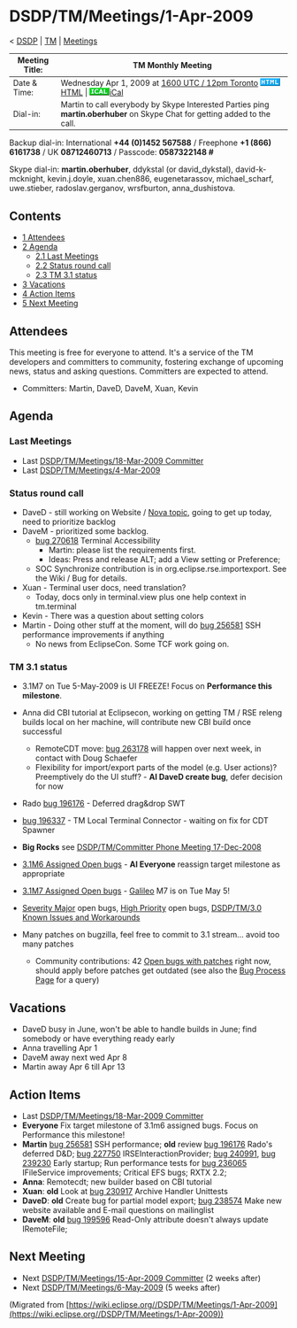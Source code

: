 

DSDP/TM/Meetings/1-Apr-2009
===========================

< [DSDP](./DSDP "DSDP")‎ | [TM](./TM "DSDP/TM")‎ | [Meetings](./Meetings "DSDP/TM/Meetings")

| Meeting Title: | **TM Monthly Meeting** |
| --- | --- |
| Date & Time: | Wednesday Apr 1, 2009 at [1600 UTC / 12pm Toronto](http://www.timeanddate.com/worldclock/fixedtime.html?month=4&day=1&year=2009&hour=16&min=00&sec=0&p1=0)   ![Html.gif](./images/Html.gif)[HTML](http://www.google.com/calendar/embed?src=vn70im36r00qeusu8nme50cils@group.calendar.google.com&ctz=Canada/Toronto) \| ![Ical.gif](./images/Ical.gif)[iCal](http://www.google.com/calendar/ical/vn70im36r00qeusu8nme50cils@group.calendar.google.com/public/basic.ics) |
| Dial-in: | Martin to call everybody by Skype   Interested Parties ping **martin.oberhuber** on Skype Chat for getting added to the call. |

Backup dial-in: International **+44 (0)1452 567588** / Freephone **+1 (866) 6161738** / UK **08712460713** / Passcode: **0587322148 #**

Skype dial-in: **martin.oberhuber**, ddykstal (or david\_dykstal), david-k-mcknight, kevin.j.doyle, xuan.chen886, eugenetarassov, michael\_scharf, uwe.stieber, radoslav.gerganov, wrsfburton, anna_dushistova.  

Contents
--------

*   [1 Attendees](#Attendees)
*   [2 Agenda](#Agenda)
    *   [2.1 Last Meetings](#Last-Meetings)
    *   [2.2 Status round call](#Status-round-call)
    *   [2.3 TM 3.1 status](#TM-3.1-status)
*   [3 Vacations](#Vacations)
*   [4 Action Items](#Action-Items)
*   [5 Next Meeting](#Next-Meeting)

Attendees
---------

This meeting is free for everyone to attend. It's a service of the TM developers and committers to community, fostering exchange of upcoming news, status and asking questions. Committers are expected to attend.

*   Committers: Martin, DaveD, DaveM, Xuan, Kevin

  

Agenda
------

### Last Meetings

*   Last [DSDP/TM/Meetings/18-Mar-2009 Committer](./Meetings/18-Mar-2009_Committer "DSDP/TM/Meetings/18-Mar-2009 Committer")
*   Last [DSDP/TM/Meetings/4-Mar-2009](./Meetings/4-Mar-2009 "DSDP/TM/Meetings/4-Mar-2009")

### Status round call

*   DaveD - still working on Website / [Nova topic](http://dev.eclipse.org/mhonarc/lists/eclipse.org-committers/msg00725.html), going to get up today, need to prioritize backlog
*   DaveM - prioritized some backlog.
    *   [bug 270618](https://bugs.eclipse.org/bugs/show_bug.cgi?id=270618) Terminal Accessibility
        *   Martin: please list the requirements first.
        *   Ideas: Press and release ALT; add a View setting or Preference;
    *   SOC Synchronize contribution is in org.eclipse.rse.importexport. See the Wiki / Bug for details.
*   Xuan - Terminal user docs, need translation?
    *   Today, docs only in terminal.view plus one help context in tm.terminal
*   Kevin - There was a question about setting colors
*   Martin - Doing other stuff at the moment, will do [bug 256581](https://bugs.eclipse.org/bugs/show_bug.cgi?id=256581) SSH performance improvements if anything
    *   No news from EclipseCon. Some TCF work going on.

### TM 3.1 status

*   3.1M7 on Tue 5-May-2009 is UI FREEZE! Focus on **Performance this milestone**.
*   Anna did CBI tutorial at Eclipsecon, working on getting TM / RSE releng builds local on her machine, will contribute new CBI build once successful
    *   RemoteCDT move: [bug 263178](https://bugs.eclipse.org/bugs/show_bug.cgi?id=263178) will happen over next week, in contact with Doug Schaefer
    *   Flexibility for import/export parts of the model (e.g. User actions)? Preemptively do the UI stuff? - **AI DaveD create bug**, defer decision for now
*   Rado [bug 196176](https://bugs.eclipse.org/bugs/show_bug.cgi?id=196176) \- Deferred drag&drop SWT
*   [bug 196337](https://bugs.eclipse.org/bugs/show_bug.cgi?id=196337) \- TM Local Terminal Connector - waiting on fix for CDT Spawner

*   **Big Rocks** see [DSDP/TM/Committer Phone Meeting 17-Dec-2008](./Committer_Phone_Meeting_17-Dec-2008 "DSDP/TM/Committer Phone Meeting 17-Dec-2008")
*   [3.1M6 Assigned Open bugs](https://bugs.eclipse.org/bugs/buglist.cgi?query_format=advanced&product=Target+Management&target_milestone=3.0&target_milestone=3.0.1&target_milestone=3.0.2&target_milestone=3.1+M2&target_milestone=3.1+M3&target_milestone=3.1+M4&target_milestone=3.1+M5&target_milestone=3.1+M6&bug_status=UNCONFIRMED&bug_status=NEW&bug_status=ASSIGNED&bug_status=REOPENED&cmdtype=doit) \- **AI Everyone** reassign target milestone as appropriate
*   [3.1M7 Assigned Open bugs](https://bugs.eclipse.org/bugs/buglist.cgi?query_format=advanced&product=Target+Management&target_milestone=3.1+M7&bug_status=UNCONFIRMED&bug_status=NEW&bug_status=ASSIGNED&bug_status=REOPENED&cmdtype=doit) \- [Galileo](./Galileo "Galileo") M7 is on Tue May 5!
*   [Severity Major](https://bugs.eclipse.org/bugs/buglist.cgi?query_format=advanced&classification=DSDP&product=Target+Management&bug_status=UNCONFIRMED&bug_status=NEW&bug_status=ASSIGNED&bug_status=REOPENED&bug_severity=blocker&bug_severity=critical&bug_severity=major&cmdtype=doit) open bugs, [High Priority](https://bugs.eclipse.org/bugs/buglist.cgi?query_format=advanced&classification=DSDP&product=Target+Management&bug_status=UNCONFIRMED&bug_status=NEW&bug_status=ASSIGNED&bug_status=REOPENED&cmdtype=doit&field0-0-0=priority&type0-0-0=regexp&value0-0-0=P%5B12%5D&field0-0-1=bug_severity&type0-0-1=regexp&value0-0-1=blocker%7Ccritical%7Cmajor) open bugs, [DSDP/TM/3.0 Known Issues and Workarounds](./3.0_Known_Issues_and_Workarounds "DSDP/TM/3.0 Known Issues and Workarounds")
*   Many patches on bugzilla, feel free to commit to 3.1 stream... avoid too many patches
    *   Community contributions: 42 [Open bugs with patches](https://bugs.eclipse.org/bugs/buglist.cgi?query_format=advanced&classification=DSDP&product=Target+Management&bug_status=UNCONFIRMED&bug_status=NEW&bug_status=ASSIGNED&bug_status=REOPENED&cmdtype=doit&field0-0-0=attachments.ispatch&type0-0-0=equals&value0-0-0=1) right now, should apply before patches get outdated (see also the [Bug Process Page](https://www.eclipse.org/dsdp/tm/development/bug_process.php) for a query)

Vacations
---------

*   DaveD busy in June, won't be able to handle builds in June; find somebody or have everything ready early
*   Anna travelling Apr 1
*   DaveM away next wed Apr 8
*   Martin away Apr 6 till Apr 13

Action Items
------------

*   Last [DSDP/TM/Meetings/18-Mar-2009 Committer](./Meetings/18-Mar-2009_Committer "DSDP/TM/Meetings/18-Mar-2009 Committer")
*   **Everyone** Fix target milestone of 3.1m6 assigned bugs. Focus on Performance this milestone!
*   **Martin** [bug 256581](https://bugs.eclipse.org/bugs/show_bug.cgi?id=256581) SSH performance; **old** review [bug 196176](https://bugs.eclipse.org/bugs/show_bug.cgi?id=196176) Rado's deferred D&D; [bug 227750](https://bugs.eclipse.org/bugs/show_bug.cgi?id=227750) IRSEInteractionProvider; [bug 240991](https://bugs.eclipse.org/bugs/show_bug.cgi?id=240991), [bug 239230](https://bugs.eclipse.org/bugs/show_bug.cgi?id=239230) Early startup; Run performance tests for [bug 236065](https://bugs.eclipse.org/bugs/show_bug.cgi?id=236065) IFileService improvements; Critical EFS bugs; RXTX 2.2;
*   **Anna**: Remotecdt; new builder based on CBI tutorial
*   **Xuan**: **old** Look at [bug 230917](https://bugs.eclipse.org/bugs/show_bug.cgi?id=230917) Archive Handler Unittests
*   **DaveD**: **old** Create bug for partial model export; [bug 238574](https://bugs.eclipse.org/bugs/show_bug.cgi?id=238574) Make new website available and E-mail questions on mailinglist
*   **DaveM**: **old** [bug 199596](https://bugs.eclipse.org/bugs/show_bug.cgi?id=199596) Read-Only attribute doesn't always update IRemoteFile;

Next Meeting
------------

*   Next [DSDP/TM/Meetings/15-Apr-2009 Committer](./Meetings/15-Apr-2009_Committer "DSDP/TM/Meetings/15-Apr-2009 Committer") (2 weeks after)
*   Next [DSDP/TM/Meetings/6-May-2009](./Meetings/6-May-2009 "DSDP/TM/Meetings/6-May-2009") (5 weeks after)


(Migrated from [https://wiki.eclipse.org//DSDP/TM/Meetings/1-Apr-2009](https://wiki.eclipse.org//DSDP/TM/Meetings/1-Apr-2009))